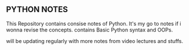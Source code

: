 ## PYTHON NOTES


This Repository contains consise notes of Python.
It's my go to notes if i wonna revise the concepts.
contains Basic Python syntax and OOPs.

will be updating regularly with more notes from video lectures and stuffs.
